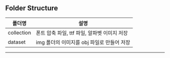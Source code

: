 ## Folder Structure


|폴더명|설명|
|--|--|
|collection|폰트 압축 파일, ttf 파일, 알파벳 이미지 저장|
|dataset|img 폴더의 이미지를 obj 파일로 만들어 저장|

---
